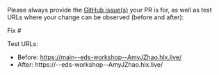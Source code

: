 Please always provide the [GitHub issue(s)](../issues) your PR is for, as well as test URLs where your change can be observed (before and after):

Fix #<gh-issue-id>

Test URLs:
- Before: https://main--eds-workshop--AmyJZhao.hlx.live/
- After: https://<branch>--eds-workshop--AmyJZhao.hlx.live/

